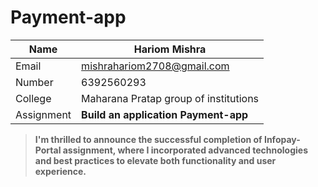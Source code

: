 # Payment-app

| Name |     Hariom Mishra   |
|--|--|
| Email  |  mishrahariom2708@gmail.com |
|Number  |6392560293|
|College  |Maharana Pratap group of institutions |
| Assignment   |**Build an application Payment-app**|

  

> **I'm thrilled to announce the successful completion of Infopay-Portal assignment, where I incorporated advanced
> technologies and best practices to elevate both functionality and user
> experience.**
